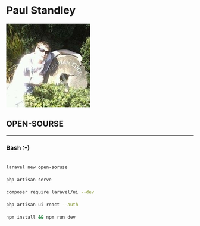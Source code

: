 # __Paul Standley__

![profile](profile.png)

## OPEN-SOURSE

---

### Bash :-)

```BASH

laravel new open-soruse

php artisan serve

composer require laravel/ui --dev

php artisan ui react --auth

npm install && npm run dev

```
